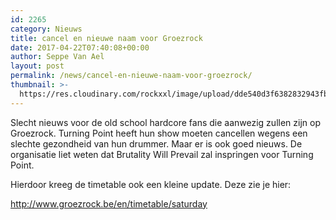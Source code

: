 ```yaml
---
id: 2265
category: Nieuws
title: cancel en nieuwe naam voor Groezrock
date: 2017-04-22T07:40:08+00:00
author: Seppe Van Ael
layout: post
permalink: /news/cancel-en-nieuwe-naam-voor-groezrock/
thumbnail: >-
  https://res.cloudinary.com/rockxxl/image/upload/dde540d3f6382832943fb53d357bbec8.jpg
---
```

Slecht nieuws voor de old school hardcore fans die aanwezig zullen zijn op Groezrock. Turning Point heeft hun show moeten cancellen wegens een slechte gezondheid van hun drummer. Maar er is ook goed nieuws. De organisatie liet weten dat Brutality Will Prevail zal inspringen voor Turning Point.

Hierdoor kreeg de timetable ook een kleine update. Deze zie je hier:

http://www.groezrock.be/en/timetable/saturday
